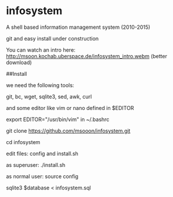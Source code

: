# infosystem
A shell based information management system (2010-2015)

git and easy install under construction

You can watch an intro here: 
http://msoon.kochab.uberspace.de/infosystem_intro.webm (better download)

##Install

we need the following tools:

git, bc, wget, sqlite3, sed, awk, curl


and some editor like vim or nano defined in $EDITOR

export EDITOR="/usr/bin/vim"
in ~/.bashrc

git clone https://github.com/msooon/infosystem.git 

cd infosystem

edit files: config and install.sh

as superuser: ./install.sh

as normal user: source config

sqlite3 $database < infosystem.sql

